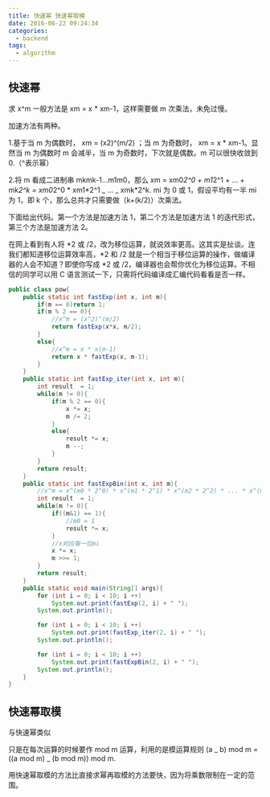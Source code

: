 ```yaml
---
title: 快速幂 快速幂取模
date: 2016-06-22 09:24:34
categories:
  - backend
tags:
  - algorithm
---
```


## 快速幂

求 x^m 一般方法是 xm = x \* xm-1，这样需要做 m 次乘法，未免过慢。

加速方法有两种。

1.基于当 m 为偶数时， xm = (x2)^(m/2) ；当 m 为奇数时， xm = x \* xm-1。显然当 m 为偶数时 m 会减半，当 m 为奇数时，下次就是偶数。m 可以很快收敛到 0.（^表示幂）

2.将 m 看成二进制串 mkmk-1...m1m0，那么 xm = xm0*2^0 + m1*2^1 + ... + mk*2^k = xm0*2^0 * xm1*2^1 _ ... _ xmk\*2^k. mi 为 0 或 1，假设平均有一半 mi 为 1，即 k 个，那么总共才只需要做（k+(k/2)）次乘法。

下面给出代码。第一个方法是加速方法 1，第二个方法是加速方法 1 的迭代形式，第三个方法是加速方法 2。

在网上看到有人将 *2 或 /2，改为移位运算，就说效率更高。这其实是扯谈。连我们都知道移位运算效率高，*2 和 /2 就是一个相当于移位运算的操作，做编译器的人会不知道？即使你写成 \*2 或 /2，编译器也会帮你优化为移位运算。不相信的同学可以用 C 语言测试一下，只需将代码编译成汇编代码看看是否一样。

```java
public class pow{
    public static int fastExp(int x, int m){
        if(m == 0)return 1;
        if(m % 2 == 0){
            //x^m = (x^2)^(m/2)
            return fastExp(x*x, m/2);
        }
        else{
            //x^m = x * x(m-1)
            return x * fastExp(x, m-1);
        }
    }
    public static int fastExp_iter(int x, int m){
        int result  = 1;
        while(m != 0){
            if(m % 2 == 0){
                x *= x;
                m /= 2;
            }
            else{
                result *= x;
                m --;
            }
        }
        return result;
    }
    public static int fastExpBin(int x, int m){
        //x^m = x^(m0 * 2^0) * x^(m1 * 2^1) * x^(m2 * 2^2) * ... * x^(mk * 2^k)
        int result  = 1;
        while(m != 0){
            if((m&1) == 1){
                //m0 = 1
                result *= x;
            }
            //x对应每一位mi
            x *= x;
            m >>= 1;
        }
        return result;
    }
    public static void main(String[] args){
        for (int i = 0; i < 10; i ++)
            System.out.print(fastExp(2, i) + " ");
        System.out.println();

        for (int i = 0; i < 10; i ++)
            System.out.print(fastExp_iter(2, i) + " ");
        System.out.println();

        for (int i = 0; i < 10; i ++)
            System.out.print(fastExpBin(2, i) + " ");
        System.out.println();
    }
}

```

## 快速幂取模

与快速幂类似

只是在每次运算的时候要作 mod m 运算，利用的是模运算规则 (a _ b) mod m = ((a mod m) _ (b mod m)) mod m.

用快速幂取模的方法比直接求幂再取模的方法要快，因为将乘数限制在一定的范围。
